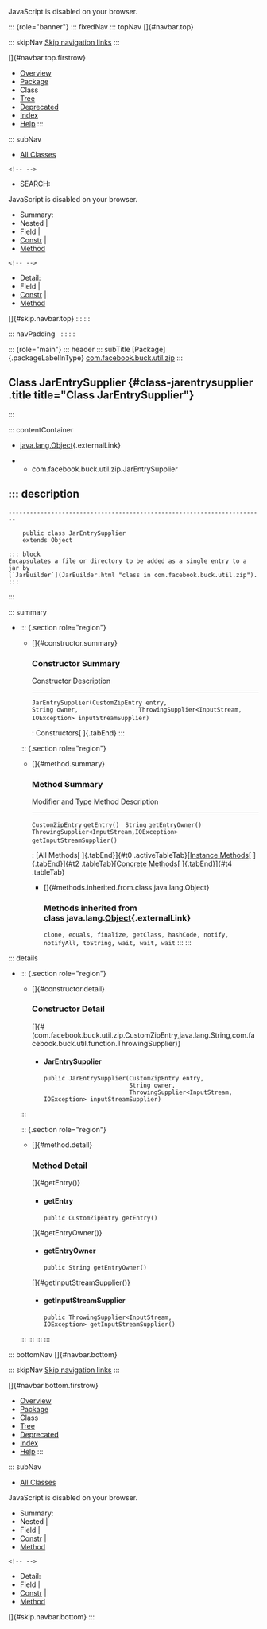 <div>

JavaScript is disabled on your browser.

</div>

::: {role="banner"}
::: fixedNav
::: topNav
[]{#navbar.top}

::: skipNav
[Skip navigation links](#skip.navbar.top "Skip navigation links")
:::

[]{#navbar.top.firstrow}

-   [Overview](../../../../../index.html)
-   [Package](package-summary.html)
-   Class
-   [Tree](package-tree.html)
-   [Deprecated](../../../../../deprecated-list.html)
-   [Index](../../../../../index-all.html)
-   [Help](../../../../../help-doc.html)
:::

::: subNav
-   [All Classes](../../../../../allclasses.html)

```{=html}
<!-- -->
```
-   SEARCH:

<div>

<div>

JavaScript is disabled on your browser.

</div>

</div>

<div>

-   Summary: 
-   Nested \| 
-   Field \| 
-   [Constr](#constructor.summary) \| 
-   [Method](#method.summary)

```{=html}
<!-- -->
```
-   Detail: 
-   Field \| 
-   [Constr](#constructor.detail) \| 
-   [Method](#method.detail)

</div>

[]{#skip.navbar.top}
:::
:::

::: navPadding
 
:::
:::

::: {role="main"}
::: header
::: subTitle
[Package]{.packageLabelInType} [com.facebook.buck.util.zip](package-summary.html)
:::

## Class JarEntrySupplier {#class-jarentrysupplier .title title="Class JarEntrySupplier"}
:::

::: contentContainer
-   [java.lang.Object](http://docs.oracle.com/javase/7/docs/api/java/lang/Object.html?is-external=true "class or interface in java.lang"){.externalLink}

-   -   com.facebook.buck.util.zip.JarEntrySupplier

::: description
-   

    ------------------------------------------------------------------------

        public class JarEntrySupplier
        extends Object

    ::: block
    Encapsulates a file or directory to be added as a single entry to a
    jar by
    [`JarBuilder`](JarBuilder.html "class in com.facebook.buck.util.zip").
    :::
:::

::: summary
-   ::: {.section role="region"}
    -   []{#constructor.summary}

        ### Constructor Summary

          Constructor                                                                                                                                             Description
          ------------------------------------------------------------------------------------------------------------------------------------------------------- -------------
          `JarEntrySupplier​(CustomZipEntry entry,                 String owner,                 ThrowingSupplier<InputStream,​IOException> inputStreamSupplier)`    

          : Constructors[ ]{.tabEnd}
    :::

    ::: {.section role="region"}
    -   []{#method.summary}

        ### Method Summary

          Modifier and Type                             Method                       Description
          --------------------------------------------- ---------------------------- -------------
          `CustomZipEntry`                              `getEntry()`                  
          `String`                                      `getEntryOwner()`             
          `ThrowingSupplier<InputStream,​IOException>`   `getInputStreamSupplier()`    

          : [All Methods[ ]{.tabEnd}]{#t0 .activeTableTab}[[Instance
          Methods](javascript:show(2);)[ ]{.tabEnd}]{#t2
          .tableTab}[[Concrete
          Methods](javascript:show(8);)[ ]{.tabEnd}]{#t4 .tableTab}

        -   []{#methods.inherited.from.class.java.lang.Object}

            ### Methods inherited from class java.lang.[Object](http://docs.oracle.com/javase/7/docs/api/java/lang/Object.html?is-external=true "class or interface in java.lang"){.externalLink}

            `clone, equals, finalize, getClass, hashCode, notify, notifyAll, toString, wait, wait, wait`
    :::
:::

::: details
-   ::: {.section role="region"}
    -   []{#constructor.detail}

        ### Constructor Detail

        []{#<init>(com.facebook.buck.util.zip.CustomZipEntry,java.lang.String,com.facebook.buck.util.function.ThrowingSupplier)}

        -   #### JarEntrySupplier

                public JarEntrySupplier​(CustomZipEntry entry,
                                        String owner,
                                        ThrowingSupplier<InputStream,​IOException> inputStreamSupplier)
    :::

    ::: {.section role="region"}
    -   []{#method.detail}

        ### Method Detail

        []{#getEntry()}

        -   #### getEntry

            ``` methodSignature
            public CustomZipEntry getEntry()
            ```

        []{#getEntryOwner()}

        -   #### getEntryOwner

            ``` methodSignature
            public String getEntryOwner()
            ```

        []{#getInputStreamSupplier()}

        -   #### getInputStreamSupplier

            ``` methodSignature
            public ThrowingSupplier<InputStream,​IOException> getInputStreamSupplier()
            ```
    :::
:::
:::
:::

::: bottomNav
[]{#navbar.bottom}

::: skipNav
[Skip navigation links](#skip.navbar.bottom "Skip navigation links")
:::

[]{#navbar.bottom.firstrow}

-   [Overview](../../../../../index.html)
-   [Package](package-summary.html)
-   Class
-   [Tree](package-tree.html)
-   [Deprecated](../../../../../deprecated-list.html)
-   [Index](../../../../../index-all.html)
-   [Help](../../../../../help-doc.html)
:::

::: subNav
-   [All Classes](../../../../../allclasses.html)

<div>

<div>

JavaScript is disabled on your browser.

</div>

</div>

<div>

-   Summary: 
-   Nested \| 
-   Field \| 
-   [Constr](#constructor.summary) \| 
-   [Method](#method.summary)

```{=html}
<!-- -->
```
-   Detail: 
-   Field \| 
-   [Constr](#constructor.detail) \| 
-   [Method](#method.detail)

</div>

[]{#skip.navbar.bottom}
:::
